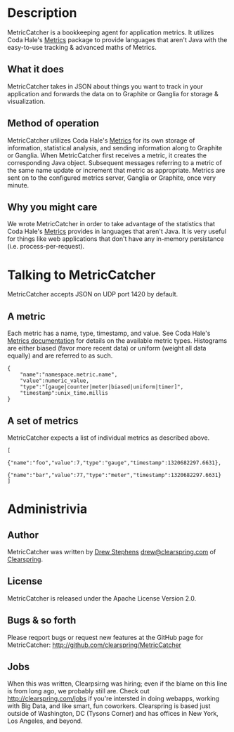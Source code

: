 # Description

MetricCatcher is a bookkeeping agent for application metrics.  It utilizes
Coda Hale's [Metrics](http://github.com/codahale/metrics) package to provide
languages that aren't Java with the easy-to-use tracking & advanced maths of
Metrics.

## What it does

MetricCatcher takes in JSON about things you want to track in your application
and forwards the data on to Graphite or Ganglia for storage & visualization.

## Method of operation

MetricCatcher utilizes Coda Hale's [Metrics](http://github.com/codahale/metrics)
for its own storage of information, statistical analysis, and sending
information along to Graphite or Ganglia.  When MetricCatcher first receives a
metric, it creates the corresponding Java object.  Subsequent messages referring
to a metric of the same name update or increment that metric as appropriate.
Metrics are sent on to the configured metrics server, Ganglia or Graphite, once
very minute.

## Why you might care

We wrote MetricCatcher in order to take advantage of the statistics that Coda
Hale's [Metrics](http://github.com/codahale/metrics) provides  in languages that
aren't Java.  It is very useful for things like web applications that don't have
any in-memory persistance (i.e. process-per-request).

# Talking to MetricCatcher

MetricCatcher accepts JSON on UDP port 1420 by default.

## A metric

Each metric has a name, type, timestamp, and value. See Coda Hale's [Metrics
documentation](http://metrics.codahale.com/getting-started.html) for details on
the available metric types.  Histograms are either biased (favor more recent
data) or uniform (weight all data equally) and are referred to as such.

    {
        "name":"namespace.metric.name",
        "value":numeric_value,
        "type":"[gauge|counter|meter|biased|uniform|timer]",
        "timestamp":unix_time.millis
    }

## A set of metrics

MetricCatcher expects a list of individual metrics as described above.

    [
        {"name":"foo","value":7,"type":"gauge","timestamp":1320682297.6631},
        {"name":"bar","value":77,"type":"meter","timestamp":1320682297.6631}
    ]

# Administrivia

## Author

MetricCatcher was written by [Drew Stephens](http://dinomite.net)
<drew@clearspring.com> of [Clearspring](http://clearspring.com).

## License

MetricCatcher is released under the Apache License Version 2.0.

## Bugs & so forth

Please reqport bugs or request new features at the GitHub page for
MetricCatcher: http://github.com/clearspring/MetricCatcher

## Jobs

When this was written, Clearpsirng was hiring; even if the blame on this line is
from long ago, we probably still are.  Check out http://clearspring.com/jobs if
you're intersted in doing webapps, working with Big Data, and like smart, fun
coworkers.  Clearspring is based just outside of Washington, DC (Tysons Corner)
and has offices in New York, Los Angeles, and beyond.
